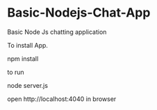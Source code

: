 # Basic-Nodejs-Chat-App
Basic Node Js chatting application


To install App.

npm install

to run 

node server.js

open http://localhost:4040
in browser

